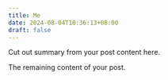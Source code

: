 ```yaml
---
title: Me
date: 2024-08-04T10:36:13+08:00
draft: false
---
```


Cut out summary from your post content here.

<!--more-->

The remaining content of your post.
